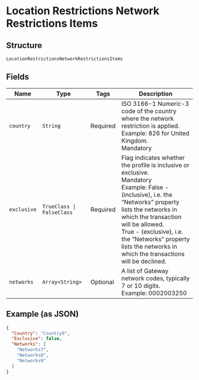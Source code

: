 
# Location Restrictions Network Restrictions Items

## Structure

`LocationRestrictionsNetworkRestrictionsItems`

## Fields

| Name | Type | Tags | Description |
|  --- | --- | --- | --- |
| `country` | `String` | Required | ISO 3166-1 Numeric-3 code of the country where the network restriction is applied.<br>Example: 826 for United Kingdom.<br>Mandatory |
| `exclusive` | `TrueClass \| FalseClass` | Required | Flag indicates whether the profile is inclusive or exclusive.<br>Mandatory<br>Example: False - (inclusive), i.e. the “Networks” property lists the networks in which the transaction will be allowed.<br>True - (exclusive), i.e. the “Networks” property lists the networks in which the transactions will be declined. |
| `networks` | `Array<String>` | Optional | A list of Gateway network codes, typically 7 or 10 digits.<br>Example: 0002003250 |

## Example (as JSON)

```json
{
  "Country": "Country0",
  "Exclusive": false,
  "Networks": [
    "Networks7",
    "Networks8",
    "Networks9"
  ]
}
```

